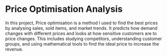 # Price Optimisation Analysis
In this project, Price optimisation is a method I used to find the best prices by analysing sales, sold items, and market trends. It predicts how demand changes with different prices and looks at how sensitive customers are to price changes. This includes studying competitors, understanding customer groups, and using mathematical tools to find the ideal price to increase the revenue.

